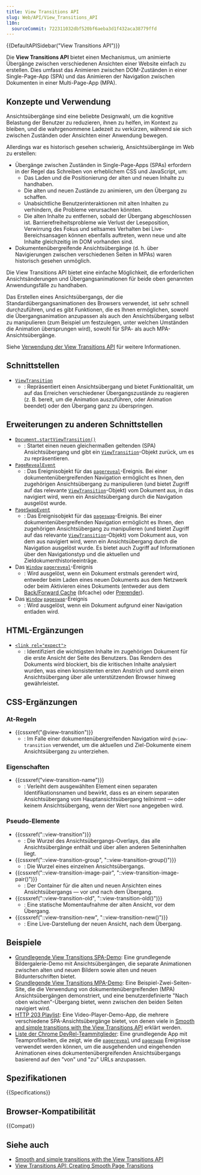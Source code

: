 ```yaml
---
title: View Transitions API
slug: Web/API/View_Transitions_API
l10n:
  sourceCommit: 722311032dbf520bf6aeba3d1f432aca38779ffd
---
```


{{DefaultAPISidebar("View Transitions API")}}

Die **View Transitions API** bietet einen Mechanismus, um animierte Übergänge zwischen verschiedenen Ansichten einer Website einfach zu erstellen. Dies umfasst das Animieren zwischen DOM-Zuständen in einer Single-Page-App (SPA) und das Animieren der Navigation zwischen Dokumenten in einer Multi-Page-App (MPA).

## Konzepte und Verwendung

Ansichtsübergänge sind eine beliebte Designwahl, um die kognitive Belastung der Benutzer zu reduzieren, ihnen zu helfen, im Kontext zu bleiben, und die wahrgenommene Ladezeit zu verkürzen, während sie sich zwischen Zuständen oder Ansichten einer Anwendung bewegen.

Allerdings war es historisch gesehen schwierig, Ansichtsübergänge im Web zu erstellen:

- Übergänge zwischen Zuständen in Single-Page-Apps (SPAs) erfordern in der Regel das Schreiben von erheblichem CSS und JavaScript, um:
  - Das Laden und die Positionierung der alten und neuen Inhalte zu handhaben.
  - Die alten und neuen Zustände zu animieren, um den Übergang zu schaffen.
  - Unabsichtliche Benutzerinteraktionen mit alten Inhalten zu verhindern, die Probleme verursachen könnten.
  - Die alten Inhalte zu entfernen, sobald der Übergang abgeschlossen ist.
    Barrierefreiheitsprobleme wie Verlust der Leseposition, Verwirrung des Fokus und seltsames Verhalten bei Live-Bereichsansagen können ebenfalls auftreten, wenn neue und alte Inhalte gleichzeitig im DOM vorhanden sind.
- Dokumentenübergreifende Ansichtsübergänge (d. h. über Navigierungen zwischen verschiedenen Seiten in MPAs) waren historisch gesehen unmöglich.

Die View Transitions API bietet eine einfache Möglichkeit, die erforderlichen Ansichtsänderungen und Übergangsanimationen für beide oben genannten Anwendungsfälle zu handhaben.

Das Erstellen eines Ansichtsübergangs, der die Standardübergangsanimationen des Browsers verwendet, ist sehr schnell durchzuführen, und es gibt Funktionen, die es Ihnen ermöglichen, sowohl die Übergangsanimation anzupassen als auch den Ansichtsübergang selbst zu manipulieren (zum Beispiel um festzulegen, unter welchen Umständen die Animation übersprungen wird), sowohl für SPA- als auch MPA-Ansichtsübergänge.

Siehe [Verwendung der View Transitions API](/de/docs/Web/API/View_Transitions_API/Using) für weitere Informationen.

## Schnittstellen

- [`ViewTransition`](/de/docs/Web/API/ViewTransition)
  - : Repräsentiert einen Ansichtsübergang und bietet Funktionalität, um auf das Erreichen verschiedener Übergangszustände zu reagieren (z. B. bereit, um die Animation auszuführen, oder Animation beendet) oder den Übergang ganz zu überspringen.

## Erweiterungen zu anderen Schnittstellen

- [`Document.startViewTransition()`](/de/docs/Web/API/Document/startViewTransition)
  - : Startet einen neuen gleichermaßen geltenden (SPA) Ansichtsübergang und gibt ein [`ViewTransition`](/de/docs/Web/API/ViewTransition)-Objekt zurück, um es zu repräsentieren.
- [`PageRevealEvent`](/de/docs/Web/API/PageRevealEvent)
  - : Das Ereignisobjekt für das [`pagereveal`](/de/docs/Web/API/Window/pagereveal_event)-Ereignis. Bei einer dokumentenübergreifenden Navigation ermöglicht es Ihnen, den zugehörigen Ansichtsübergang zu manipulieren (und bietet Zugriff auf das relevante [`ViewTransition`](/de/docs/Web/API/ViewTransition)-Objekt) vom Dokument aus, in das navigiert wird, wenn ein Ansichtsübergang durch die Navigation ausgelöst wurde.
- [`PageSwapEvent`](/de/docs/Web/API/PageSwapEvent)
  - : Das Ereignisobjekt für das [`pageswap`](/de/docs/Web/API/Window/pageswap_event)-Ereignis. Bei einer dokumentenübergreifenden Navigation ermöglicht es Ihnen, den zugehörigen Ansichtsübergang zu manipulieren (und bietet Zugriff auf das relevante [`ViewTransition`](/de/docs/Web/API/ViewTransition)-Objekt) vom Dokument aus, von dem aus navigiert wird, wenn ein Ansichtsübergang durch die Navigation ausgelöst wurde. Es bietet auch Zugriff auf Informationen über den Navigationstyp und die aktuellen und Zieldokumenthistorieeinträge.
- Das [`Window`](/de/docs/Web/API/Window) [`pagereveal`](/de/docs/Web/API/Window/pagereveal_event)-Ereignis
  - : Wird ausgelöst, wenn ein Dokument erstmals gerendert wird, entweder beim Laden eines neuen Dokuments aus dem Netzwerk oder beim Aktivieren eines Dokuments (entweder aus dem [Back/Forward Cache](/de/docs/Glossary/bfcache) (bfcache) oder [Prerender](/de/docs/Glossary/Prerender)).
- Das [`Window`](/de/docs/Web/API/Window) [`pageswap`](/de/docs/Web/API/Window/pageswap_event)-Ereignis
  - : Wird ausgelöst, wenn ein Dokument aufgrund einer Navigation entladen wird.

## HTML-Ergänzungen

- [`<link rel="expect">`](/de/docs/Web/HTML/Attributes/rel#expect)
  - : Identifiziert die wichtigsten Inhalte im zugehörigen Dokument für die erste Ansicht der Seite des Benutzers. Das Rendern des Dokuments wird blockiert, bis die kritischen Inhalte analysiert wurden, was einen konsistenten ersten Anstrich und somit einen Ansichtsübergang über alle unterstützenden Browser hinweg gewährleistet.

## CSS-Ergänzungen

### At-Regeln

- {{cssxref("@view-transition")}}
  - : Im Falle einer dokumentenübergreifenden Navigation wird `@view-transition` verwendet, um die aktuellen und Ziel-Dokumente einem Ansichtsübergang zu unterziehen.

### Eigenschaften

- {{cssxref("view-transition-name")}}
  - : Verleiht dem ausgewählten Element einen separaten Identifikationsnamen und bewirkt, dass es an einem separaten Ansichtsübergang vom Hauptansichtsübergang teilnimmt — oder keinem Ansichtsübergang, wenn der Wert `none` angegeben wird.

### Pseudo-Elemente

- {{cssxref("::view-transition")}}
  - : Die Wurzel des Ansichtsübergangs-Overlays, das alle Ansichtsübergänge enthält und über allen anderen Seiteninhalten liegt.
- {{cssxref("::view-transition-group", "::view-transition-group()")}}
  - : Die Wurzel eines einzelnen Ansichtsübergangs.
- {{cssxref("::view-transition-image-pair", "::view-transition-image-pair()")}}
  - : Der Container für die alten und neuen Ansichten eines Ansichtsübergangs — vor und nach dem Übergang.
- {{cssxref("::view-transition-old", "::view-transition-old()")}}
  - : Eine statische Momentaufnahme der alten Ansicht, vor dem Übergang.
- {{cssxref("::view-transition-new", "::view-transition-new()")}}
  - : Eine Live-Darstellung der neuen Ansicht, nach dem Übergang.

## Beispiele

- [Grundlegende View Transitions SPA-Demo](https://mdn.github.io/dom-examples/view-transitions/spa/): Eine grundlegende Bildergalerie-Demo mit Ansichtsübergängen, die separate Animationen zwischen alten und neuen Bildern sowie alten und neuen Bildunterschriften bietet.
- [Grundlegende View Transitions MPA-Demo](https://mdn.github.io/dom-examples/view-transitions/mpa/): Eine Beispiel-Zwei-Seiten-Site, die die Verwendung von dokumentenübergreifenden (MPA) Ansichtsübergängen demonstriert, und eine benutzerdefinierte "Nach oben wischen"-Übergang bietet, wenn zwischen den beiden Seiten navigiert wird.
- [HTTP 203 Playlist](https://http203-playlist.netlify.app/): Eine Video-Player-Demo-App, die mehrere verschiedene SPA-Ansichtsübergänge bietet, von denen viele in [Smooth and simple transitions with the View Transitions API](https://developer.chrome.com/docs/web-platform/view-transitions/) erklärt werden.
- [Liste der Chrome DevRel-Teammitglieder](https://view-transitions.netlify.app/profiles/mpa/): Eine grundlegende App mit Teamprofilseiten, die zeigt, wie die [`pagereveal`](/de/docs/Web/API/Window/pagereveal_event) und [`pageswap`](/de/docs/Web/API/Window/pageswap_event) Ereignisse verwendet werden können, um die ausgehenden und eingehenden Animationen eines dokumentenübergreifenden Ansichtsübergangs basierend auf den "von" und "zu" URLs anzupassen.

## Spezifikationen

{{Specifications}}

## Browser-Kompatibilität

{{Compat}}

## Siehe auch

- [Smooth and simple transitions with the View Transitions API](https://developer.chrome.com/docs/web-platform/view-transitions/)
- [View Transitions API: Creating Smooth Page Transitions](https://stackdiary.com/view-transitions-api/)
